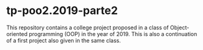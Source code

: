 # tp-poo2.2019-parte2

This repository contains a college project proposed in a class of Object-oriented programming (OOP) in the year of 2019. This is also a continuation of a first project also given in the same class.
